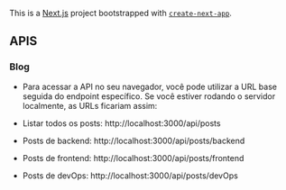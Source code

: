 This is a [Next.js](https://nextjs.org/) project bootstrapped with [`create-next-app`](https://github.com/vercel/next.js/tree/canary/packages/create-next-app).

## APIS

### Blog

* Para acessar a API no seu navegador, você pode utilizar a URL base seguida do endpoint específico. Se você estiver rodando o servidor localmente, as URLs ficariam assim:

* Listar todos os posts: http://localhost:3000/api/posts

* Posts de backend: http://localhost:3000/api/posts/backend

* Posts de frontend: http://localhost:3000/api/posts/frontend

* Posts de devOps: http://localhost:3000/api/posts/devOps
